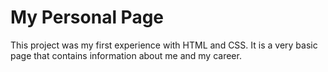 # My Personal Page

This project was my first experience with HTML and CSS. It is a very basic page that contains information about me and my career.
